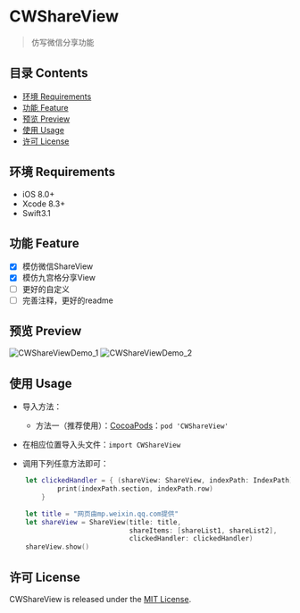 # CWShareView

> 仿写微信分享功能

## 目录 Contents

* [环境 Requirements](#环境-requirements)
* [功能 Feature](#功能-feature)
* [预览 Preview](#预览-preview)
* [使用 Usage](#使用-usage)
* [许可 License](#许可-license)


## 环境 Requirements

* iOS 8.0+
* Xcode 8.3+
* Swift3.1

## 功能 Feature
- [x] 模仿微信ShareView
- [x] 模仿九宫格分享View
- [ ] 更好的自定义
- [ ] 完善注释，更好的readme 

## 预览 Preview

![CWShareViewDemo_1](https://github.com/cwwise/CWShareView/blob/master/Preview/CWShareViewDemo_1.png)
![CWShareViewDemo_2](https://github.com/cwwise/CWShareView/blob/master/Preview/CWShareViewDemo_2.png)


## 使用 Usage

* 导入方法：
 
  * 方法一（推荐使用）：[CocoaPods](https://cocoapods.org/)：`pod 'CWShareView'`

* 在相应位置导入头文件：`import CWShareView`

* 调用下列任意方法即可：

```swift
    let clickedHandler = { (shareView: ShareView, indexPath: IndexPath) in
            print(indexPath.section, indexPath.row)
        }
        
    let title = "网页由mp.weixin.qq.com提供"
    let shareView = ShareView(title: title,
                              shareItems: [shareList1, shareList2], 
                              clickedHandler: clickedHandler)        
    shareView.show()
```
  

## 许可 License

CWShareView is released under the [MIT License](https://github.com/cwwise/CWShareView/blob/master/LICENSE).


